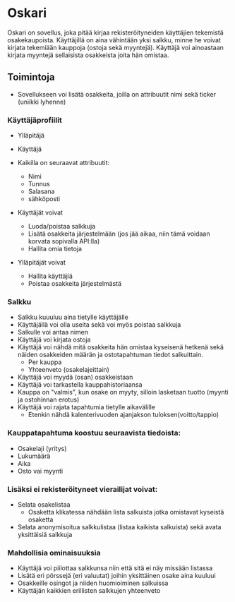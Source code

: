 # Oskari

Oskari on sovellus, joka pitää kirjaa rekisteröityneiden käyttäjien tekemistä osakekaupoista. Käyttäjillä on aina vähintään yksi salkku, minne he voivat kirjata tekemiään kauppoja (ostoja sekä myyntejä). Käyttäjä voi ainoastaan kirjata myyntejä sellaisista osakkeista joita hän omistaa.


## Toimintoja
* Sovellukseen voi lisätä osakkeita, joilla on attribuutit nimi sekä ticker (uniikki lyhenne)

### Käyttäjäprofiilit
* Ylläpitäjä
* Käyttäjä

* Kaikilla on seuraavat attribuutit:
  * Nimi
  * Tunnus
  * Salasana
  * sähköposti

* Käyttäjät voivat
  * Luoda/poistaa salkkuja
  * Lisätä osakkeita järjestelmään (jos jää aikaa, niin tämä voidaan korvata sopivalla API:lla)
  * Hallita omia tietoja
* Ylläpitäjät voivat
  * Hallita käyttäjiä
  * Poistaa osakkeita järjestelmästä

### Salkku
* Salkku kuuuluu aina tietylle käyttäjälle
* Käyttäjällä voi olla useita sekä voi myös poistaa salkkuja
* Salkulle voi antaa nimen
* Käyttäjä voi kirjata ostoja
* Käyttäjä voi nähdä mitä osakkeita hän omistaa kyseisenä hetkenä sekä näiden osakkeiden määrän ja ostotapahtuman tiedot salkuittain.
  * Per kauppa
  * Yhteenveto (osakelajeittain)
* Käyttäjä voi myydä (osan) osakkeistaan
* Käyttäjä voi tarkastella kauppahistoriaansa
* Kauppa on "valmis", kun osake on myyty, silloin lasketaan tuotto (myynti ja ostohinnan erotus)
* Käyttäjä voi rajata tapahtumia tietylle aikavälille
  * Etenkin nähdä kalenterivuoden ajanjakson tuloksen(voitto/tappio)

### Kauppatapahtuma koostuu seuraavista tiedoista:
* Osakelaji (yritys)
* Lukumäärä
* Aika
* Osto vai myynti

### Lisäksi ei rekisteröityneet vierailijat voivat:
* Selata osakelistaa
  * Osaketta klikatessa nähdään lista salkuista jotka omistavat kyseistä osaketta
* Selata anonymisoitua salkkulistaa (listaa kaikista salkuista) sekä avata yksittäisiä salkkuja

### Mahdollisia ominaisuuksia
* Käyttäjä voi piilottaa salkkunsa niin että sitä ei näy missään listassa
* Lisätä eri pörssejä (eri valuutat) joihin yksittäinen osake aina kuuluui
* Osakkeille osingot ja niiden huomioiminen salkuissa
* Käyttäjän kaikkien erillisten salkkujen yhteenveto
